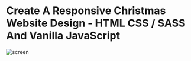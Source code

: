 # Create A Responsive Christmas Website Design - HTML CSS / SASS And Vanilla JavaScript

![screen](screen.png)​